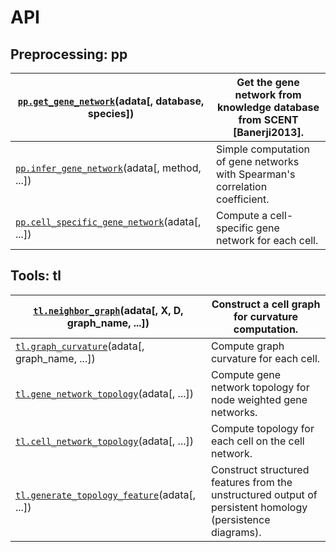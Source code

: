 <!-- commot documentation master file, created by
sphinx-quickstart on Sat Feb 20 12:08:49 2021.
You can adapt this file completely to your liking, but it should at least
contain the root `toctree` directive. -->

# API

## Preprocessing: pp

| [`pp.get_gene_network`](scgeom.pp.get_gene_network.md#scgeom.pp.get_gene_network)(adata[, database, species])                 | Get the gene network from knowledge database from SCENT [Banerji2013].       |
|-------------------------------------------------------------------------------------------------------------------------------|------------------------------------------------------------------------------|
| [`pp.infer_gene_network`](scgeom.pp.infer_gene_network.md#scgeom.pp.infer_gene_network)(adata[, method, ...])                 | Simple computation of gene networks with Spearman's correlation coefficient. |
| [`pp.cell_specific_gene_network`](scgeom.pp.cell_specific_gene_network.md#scgeom.pp.cell_specific_gene_network)(adata[, ...]) | Compute a cell-specific gene network for each cell.                          |

## Tools: tl

| [`tl.neighbor_graph`](scgeom.tl.neighbor_graph.md#scgeom.tl.neighbor_graph)(adata[, X, D, graph_name, ...])                | Construct a cell graph for curvature computation.                                                         |
|----------------------------------------------------------------------------------------------------------------------------|-----------------------------------------------------------------------------------------------------------|
| [`tl.graph_curvature`](scgeom.tl.graph_curvature.md#scgeom.tl.graph_curvature)(adata[, graph_name, ...])                   | Compute graph curvature for each cell.                                                                    |
| [`tl.gene_network_topology`](scgeom.tl.gene_network_topology.md#scgeom.tl.gene_network_topology)(adata[, ...])             | Compute gene network topology for node weighted gene networks.                                            |
| [`tl.cell_network_topology`](scgeom.tl.cell_network_topology.md#scgeom.tl.cell_network_topology)(adata[, ...])             | Compute topology for each cell on the cell network.                                                       |
| [`tl.generate_topology_feature`](scgeom.tl.generate_topology_feature.md#scgeom.tl.generate_topology_feature)(adata[, ...]) | Construct structured features from the unstructured output of persistent homology (persistence diagrams). |
